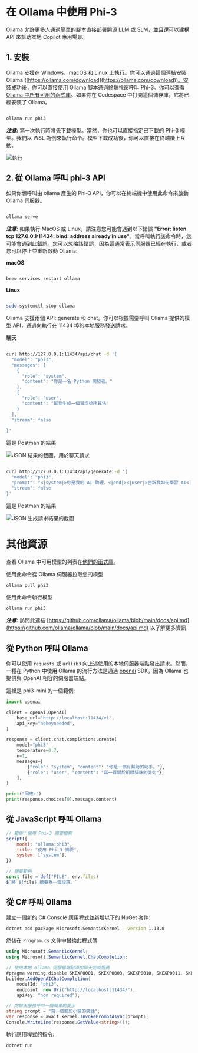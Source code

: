 ﻿# **在 Ollama 中使用 Phi-3**

[Ollama](https://ollama.com) 允許更多人通過簡單的腳本直接部署開源 LLM 或 SLM，並且還可以建構 API 來幫助本地 Copilot 應用場景。

## **1. 安裝**

Ollama 支援在 Windows、macOS 和 Linux 上執行。你可以通過這個連結安裝 Ollama ([https://ollama.com/download](https://ollama.com/download))。安裝成功後，你可以直接使用 Ollama 腳本通過終端視窗呼叫 Phi-3。你可以查看 [Ollama 中所有可用的函式庫](https://ollama.com/library)。如果你在 Codespace 中打開這個儲存庫，它將已經安裝了 Ollama。

```bash

ollama run phi3

```

***注意:*** 第一次執行時將先下載模型。當然，你也可以直接指定已下載的 Phi-3 模型。我們以 WSL 為例來執行命令。模型下載成功後，你可以直接在終端機上互動。

![執行](../../imgs/02/Ollama/ollama_run.png)

## **2. 從 Ollama 呼叫 phi-3 API**

如果你想呼叫由 ollama 產生的 Phi-3 API，你可以在終端機中使用此命令來啟動 Ollama 伺服器。

```bash

ollama serve

```

***注意:*** 如果執行 MacOS 或 Linux，請注意您可能會遇到以下錯誤 <b>"Error: listen tcp 127.0.0.1:11434: bind: address already in use"</b>。當呼叫執行該命令時，您可能會遇到此錯誤。您可以忽略該錯誤，因為這通常表示伺服器已經在執行，或者您可以停止並重新啟動 Ollama:

**macOS**

```bash

brew services restart ollama

```

**Linux**

```bash

sudo systemctl stop ollama

```

Ollama 支援兩個 API: generate 和 chat。你可以根據需要呼叫 Ollama 提供的模型 API，通過向執行在 11434 埠的本地服務發送請求。

**聊天**

```bash

curl http://127.0.0.1:11434/api/chat -d '{
  "model": "phi3",
  "messages": [
    {
      "role": "system",
      "content": "你是一名 Python 開發者。"
    },
    {
      "role": "user",
      "content": "幫我生成一個冒泡排序算法"
    }
  ],
  "stream": false
  
}'

```

這是 Postman 的結果

![JSON 結果的截圖，用於聊天請求](../../imgs/02/Ollama/ollama_chat.png)

```bash

curl http://127.0.0.1:11434/api/generate -d '{
  "model": "phi3",
  "prompt": "<|system|>你是我的 AI 助理。<|end|><|user|>告訴我如何學習 AI<|end|><|assistant|>",
  "stream": false
}'

```

這是 Postman 的結果

![JSON 生成請求結果的截圖](../../imgs/02/Ollama/ollama_gen.png)

# 其他資源

查看 Ollama 中可用模型的列表在[他們的函式庫](https://ollama.com/library)。

使用此命令從 Ollama 伺服器拉取您的模型

```bash
ollama pull phi3
```

使用此命令執行模型

```bash
ollama run phi3
```

***注意:*** 訪問此連結 [https://github.com/ollama/ollama/blob/main/docs/api.md](https://github.com/ollama/ollama/blob/main/docs/api.md) 以了解更多資訊

## 從 Python 呼叫 Ollama

你可以使用 `requests` 或 `urllib3` 向上述使用的本地伺服器端點發出請求。然而，一種在 Python 中使用 Ollama 的流行方法是通過 [openai](https://pypi.org/project/openai/) SDK，因為 Ollama 也提供與 OpenAI 相容的伺服器端點。

這裡是 phi3-mini 的一個範例:

```python
import openai

client = openai.OpenAI(
    base_url="http://localhost:11434/v1",
    api_key="nokeyneeded",
)

response = client.chat.completions.create(
    model="phi3"
    temperature=0.7,
    n=1,
    messages=[
        {"role": "system", "content": "你是一個有幫助的助手。"},
        {"role": "user", "content": "寫一首關於飢餓貓咪的俳句"},
    ],
)

print("回應:")
print(response.choices[0].message.content)
```

## 從 JavaScript 呼叫 Ollama

```javascript
// 範例：使用 Phi-3 摘要檔案
script({
    model: "ollama:phi3",
    title: "使用 Phi-3 摘要",
    system: ["system"],
})

// 摘要範例
const file = def("FILE", env.files)
$`將 ${file} 摘要為一個段落。`
```

## 從 C# 呼叫 Ollama

建立一個新的 C# Console 應用程式並新增以下的 NuGet 套件:

```bash
dotnet add package Microsoft.SemanticKernel --version 1.13.0
```

然後在 `Program.cs` 文件中替換此程式碼

```csharp
using Microsoft.SemanticKernel;
using Microsoft.SemanticKernel.ChatCompletion;

// 使用本地 ollama 伺服器端點添加聊天完成服務
#pragma warning disable SKEXP0001, SKEXP0003, SKEXP0010, SKEXP0011, SKEXP0050, SKEXP0052
builder.AddOpenAIChatCompletion(
    modelId: "phi3",
    endpoint: new Uri("http://localhost:11434/"),
    apiKey: "non required");

// 向聊天服務呼叫一個簡單的提示
string prompt = "寫一個關於小貓的笑話";
var response = await kernel.InvokePromptAsync(prompt);
Console.WriteLine(response.GetValue<string>());
```

執行應用程式的指令:

```bash
dotnet run
```

